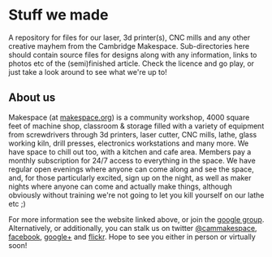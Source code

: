 Stuff we made
=============

A repository for files for our laser, 3d printer(s), CNC mills and any other creative mayhem from the Cambridge Makespace. Sub-directories here should contain source files for designs along with any information, links to photos etc of the (semi)finished article. Check the licence and go play, or just take a look around to see what we're up to!

## About us ##

Makespace (at [makespace.org](http://makespace.org/)) is a community workshop, 4000 square feet of machine shop, classroom & storage filled with a variety of equipment from screwdrivers through 3d printers, laser cutter, CNC mills, lathe, glass working kiln, drill presses, electronics workstations and many more. We have space to chill out too, with a kitchen and cafe area. Members pay a monthly subscription for 24/7 access to everything in the space. We have regular open evenings where anyone can come along and see the space, and, for those particularly excited, sign up on the night, as well as maker nights where anyone can come and actually make things, although obviously without training we're not going to let you kill yourself on our lathe etc ;)

For more information see the website linked above, or join the [google group](https://groups.google.com/forum/?fromgroups#!forum/cammakespace). Alternatively, or additionally, you can stalk us on twitter [@cammakespace](https://twitter.com/cammakespace), [facebook](https://www.facebook.com/MakespaceCambridge), [google+](https://plus.google.com/115313857494812336325/posts) and [flickr](http://www.flickr.com/groups/1546093@N24/pool/). Hope to see you either in person or virtually soon!